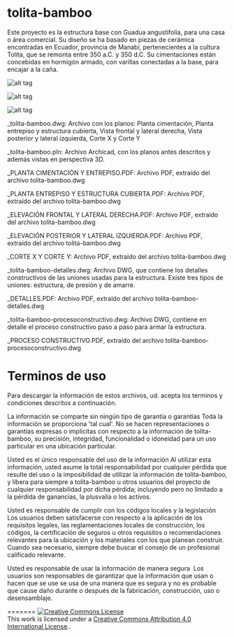 
# tolita-bamboo 

Este proyecto es la estructura base con Guadua angustifolia, para una casa o área comercial. Su diseño se ha basado en piezas de cerámica encontradas en Ecuador, provincia de Manabí, pertenecientes a la cultura Tolita, que se remonta entre 350 a.C. y 350 d.C. Su cimentaciones están concebidas en hormigón armado, con varillas conectadas a la base, para encajar a la caña.

![alt tag](http://www.cinemonstruo.com/tolita-bamboo/tolita-perspectiva.png)

![alt tag](http://www.cinemonstruo.com/tolita-bamboo/tolita-lateral.png)

![alt tag](http://www.cinemonstruo.com/tolita-bamboo/tolita-frontal.png)

_tolita-bamboo.dwg: Archivo con los planos: Planta cimentación, Planta entrepiso y estructura cubierta, Vista frontal y lateral derecha, Vista posterior y lateral izquierda, Corte X y Corte Y 

_tolita-bamboo.pln: Archivo Archicad, con los planos antes descritos y además vistas en perspectiva 3D.

_PLANTA CIMENTACIÓN Y ENTREPISO.PDF: Archivo PDF, extraído del archivo tolita-bamboo.dwg

_PLANTA ENTREPISO Y ESTRUCTURA CUBIERTA.PDF: Archivo PDF, extraído del archivo tolita-bamboo.dwg

_ELEVACIÓN FRONTAL Y LATERAL DERECHA.PDF: Archivo PDF, extraído del archivo tolita-bamboo.dwg

_ELEVACIÓN POSTERIOR Y LATERAL IZQUIERDA.PDF: Archivo PDF, extraído del archivo tolita-bamboo.dwg

_CORTE X Y CORTE Y: Archivo PDF, extraído del archivo tolita-bamboo.dwg

_tolita-bamboo-detalles.dwg: Archivo DWG, que contiene los detalles constructivos de las uniones usadas para la estructura. Exíste tres tipos de uniones: estructura, de presión y de amarre.

_DETALLES.PDF: Archivo PDF, extraído del archivo tolita-bamboo-detalles.dwg

_tolita-bamboo-procesoconstructivo.dwg: Archivo DWG, contiene en detalle el proceso constructivo paso a paso para armar la estructura. 

_PROCESO CONSTRUCTIVO.PDF, extraído del archivo tolita-bamboo-procesoconstructivo.dwg

# Terminos de uso

Para descargar la información de estos archivos, ud. acepta los terminos y condiciones descritos a continuación.

La información se comparte sin ningún tipo de garantía o garantías
Toda la información se proporciona 'tal cual'. No se hacen representaciones o garantías expresas o implícitas con respecto a la información de tolita-bamboo, su precisión, integridad, funcionalidad o idoneidad para un uso particular en una ubicación particular.

Usted es el único responsable del uso de la información
Al utilizar esta información, usted asume la total responsabilidad por cualquier pérdida que resulte del uso o la imposibilidad de utilizar la información de tolita-bamboo, y libera para siempre a tolita-bamboo u otros usuarios del proyecto de cualquier responsabilidad por dicha pérdida; incluyendo pero no limitado a la pérdida de ganancias, la plusvalía o los activos.

Usted es responsable de cumplir con los códigos locales y la legislación
Los usuarios deben satisfacerse con respecto a la aplicación de los requisitos legales, las reglamentaciones locales de construcción, los códigos, la certificación de seguros u otros requisitos o recomendaciones relevantes para la ubicación y los materiales con los que planean construir. Cuando sea necesario, siempre debe buscar el consejo de un profesional calificado relevante.

Usted es responsable de usar la información de manera segura
 Los usuarios son responsables de garantizar que la información que usan o hacen que se use se usa de una manera que es segura y no es probable que cause daño durante o después de la fabricación, construcción, uso o desensamblaje.


=======
<a rel="license" href="http://creativecommons.org/licenses/by/4.0/"><img alt="Creative Commons License" style="border-width:0" src="https://i.creativecommons.org/l/by/4.0/88x31.png" /></a><br />This work is licensed under a <a rel="license" href="http://creativecommons.org/licenses/by/4.0/">Creative Commons Attribution 4.0 International License</a>..
